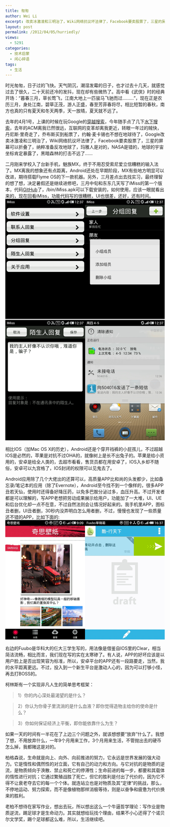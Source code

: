 ```yaml
---
title: 匆匆
author: Wei Li
excerpt: 改卖冰激凌和三明治了，Wiki网络抗议坏法律了，Facebook要卖股票了，三星的屏幕可以折叠了，纳粹准备反攻地球了，玛雅人是对的，NASA是错的，地球的宇宙坐标肯定暴露了，黑暗森林的打击不远了
layout: post
permalink: /2012/04/05/hurriedly/
views:
  - 5291
categories:
  - 技术启蒙
  - 闲心碎语
tags:
  - 生活
---
```

时光匆匆，日子过的飞快。天气阴沉，潮湿发霉的日子，也才过去十几天，就感觉过去了很久，二十天前还冷的发抖，现在却有些微热了。高中看《武侠》时的经典开场：“暮春三月，草长莺飞，江南大地上一匹骏马飞驰而过………”，现在正是农历三月，身处江南，碧草正茂，游人正盛，春至芳菲春将尽，相比短暂的春秋，南方也真的只有夏天和冬天两季，天一放晴，夏天就不远了。

去年的4月1号，上课的时候在玩Google的[穿越搜索](http://www.google.com.hk/intl/zh-CN/landing/teleport/)，今年随手点了几下[水下搜索](http://www.google.com.hk/intl/zh-CN/landing/shuixia/)，去年的ACM离我已然很远，互联网的变革却离我更近，转眼一年过的贼快，丹尼斯·里奇走了，乔布斯买到船票了，约翰·麦卡锡也不想在地球待了，Google改卖冰激凌和三明治了，Wiki网络抗议坏法律了，Facebook要卖股票了，三星的屏幕可以折叠了，纳粹准备反攻地球了，玛雅人是对的，NASA是错的，地球的宇宙坐标肯定暴露了，黑暗森林的打击不远了……

二月刚来学校入了台新手机，魅族MX，终于不用忍受索尼爱立信糟糕的输入法了。MX离我的想象还有点距离，Android还处在早期阶段，MX有些地方明显可以改进，期待搭载Flyme OS的下一款机器。另外，三月差点出去找实习，最终理智的想了想，决定暑假还是继续进修吧，三月中旬和东东几天写了iMiss的第一个版本，代码[GitHub](https://github.com/LiAndWu/iMiss/tree/br-1.0)了，/bin/iMiss.apk可以下载安装的，如何使用，应该一眼就看出来的，现在回看iMiss，功能代码写的很糟糕，UI也很差，还好，还有时间。
![Image][1]
![Image][2]

相比IOS（加Mac OS X的历史），Android还是个穿开裆裤的小屁孩儿，不过超越IOS是必然的，苹果是对抗不过OHA的，就像树上是长不出兔子的。苹果是给小资用的，安卓是给全人类的，去超市看看，售货员都在用安卓了，IOS入乡却不随俗，安卓可以九宫格了，IOS封闭的权限可以见鬼去了。

Android应用除了几个大佬出的还算可以，高质量APP比和尚的头发都少，比如备忘录/笔记本的应用（除了Evernote），Android至今找不到一个像样的，很多APP丑若天仙，使用时还得备好降压药，以免多巴胺分泌过多，血压升高。不过开发者都是可以理解的，写APP老想把劳动成果展示给用户，功能加了一大堆，UI、UE和后台优化却一点不在意，不过自然法则会让情况好起来的。我手机里APP，图标丑者删，UI丑者删，30秒内没弄明白怎么用者删，不过，慢慢也发现了一些质量还不错的APP，比如下面的:
![Image][3]

右边的Fuubo是华科大的仨大三学生写的，用法像是借鉴自IOS里的Clear，相当简洁流畅，相比而言，我们现在写的实在太寒碜了。有人说，APP的好坏应该是以用户脸上是否出现笑容为标准，所以，安卓平台的APP还有一段路要走，当然，我的水平距离更远。不过，投入到一个新生平台是激动人心的，因为可以打够小怪，再去打BOSS的。

柯林斯有一个实现非凡人生的简单思考框架：

>1）你的内心深处最渴望的是什么？

>2）你认为你骨子里流淌的是什么血液？即你觉得造物主给你的使命是什么？

>3）你如何保证经济上平衡，即你能依靠什么为生？

如果一天的时间有一半花在了上边三个问题之外，就该想想要“放弃”什么了。我想了想，不用放弃什么，一年9个月用来工作，3个月用来生活，不管抛出去的硬币怎么掉，我都赌这是对的。

柏格森说，生命就是向上、向外、向前推进的努力，它永远是世界发展的强大动力。它是惰性和偶然性的对立面，它有自己的动力和方向。与它对抗的是物质的逆流，是物质倾向于涣散、禁止和死亡的停滞性；生命前进的每一步，都要和其载体的惰性进行对抗；它通过繁殖战胜了死亡，但它的胜利是付出了代价的，因为它不得不让衰老夺去它的每一个个体。就连站立也是对物质及其“定律”的挑战，那么，不停地运动、努力探索，而不是像植物那样消极等待，则是以奋争和疲惫为代价换来的胜利。

老柏不想待在家写作业，想出去玩，所以想出这么一个牛逼哲学理论：写作业是物质逆流，踢足球才是生命动力。其实就想给玩找个理由，结果不小心还得了个诺贝尔文学奖，踢个足球都这么难，所以，生活继续吧。

[1]: /uploads/2012/04/iMiss_Pic1.png
[2]: /uploads/2012/04/iMiss_Pic2.png
[3]: /uploads/2012/04/UI不错的APP.png